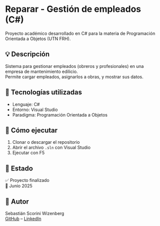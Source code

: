 # Reparar - Gestión de empleados (C#)

Proyecto académico desarrollado en C# para la materia de Programación Orientada a Objetos (UTN FRH).

## 💡 Descripción

Sistema para gestionar empleados (obreros y profesionales) en una empresa de mantenimiento edilicio.  
Permite cargar empleados, asignarlos a obras, y mostrar sus datos.

## 🧰 Tecnologías utilizadas

- Lenguaje: C#
- Entorno: Visual Studio
- Paradigma: Programación Orientada a Objetos

## 🚀 Cómo ejecutar

1. Clonar o descargar el repositorio
2. Abrir el archivo `.sln` con Visual Studio
3. Ejecutar con F5

## 📌 Estado

✅ Proyecto finalizado  
📅 Junio 2025

## 👤 Autor

Sebastián Scorini Wizenberg  
[GitHub](https://github.com/SebaScorini) – [LinkedIn](https://www.linkedin.com/in/sebastian-scorini-wizenberg/)


